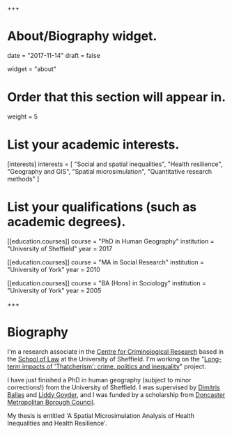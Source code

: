 +++
# About/Biography widget.

date = "2017-11-14"
draft = false

widget = "about"

# Order that this section will appear in.
weight = 5

# List your academic interests.
[interests]
  interests = [
    "Social and spatial inequalities",
    "Health resilience",
    "Geography and GIS",
    "Spatial microsimulation",
    "Quantitative research methods"
  ]

# List your qualifications (such as academic degrees).
[[education.courses]]
 course = "PhD in Human Geography"
 institution = "University of Sheffield"
 year = 2017

[[education.courses]]
  course = "MA in Social Research"
  institution = "University of York"
  year = 2010

[[education.courses]]
  course = "BA (Hons) in Sociology"
  institution = "University of York"
  year = 2005
 
+++

# Biography

I'm a research associate in the [Centre for Criminological Research](https://www.sheffield.ac.uk/law/research/clusters/ccr) based in the [School of Law](https://www.sheffield.ac.uk/law) at the University of Sheffield.
I'm working on the "[Long-term impacts of 'Thatcherism': crime, politics and inequality](https://www.sheffield.ac.uk/law/research/projects/crimetrajectories)" project.

I have just finished a PhD in human geography (subject to minor corrections!)
from the University of Sheffield.
I was supervised by [Dimitris Ballas](http://www.rug.nl/staff/d.ballas/cv?lang=en) and [Liddy Goyder](https://www.sheffield.ac.uk/scharr/sections/ph/staff/profiles/liddy), and I was funded by a scholarship from [Doncaster Metropolitan Borough Council](http://www.doncaster.gov.uk/).

My thesis is entitled 'A Spatial Microsimulation Analysis of Health Inequalities and Health Resilience'.
